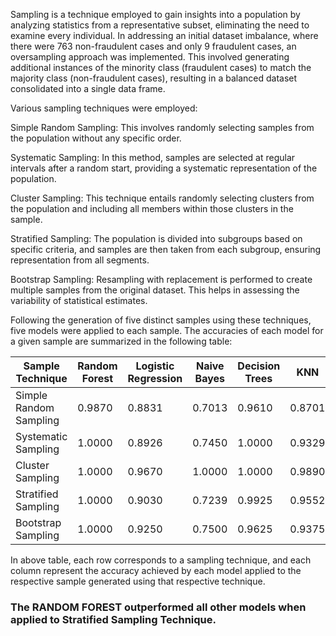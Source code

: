 
Sampling is a technique employed to gain insights into a population by analyzing statistics from a representative subset, eliminating the need to examine every individual. In addressing an initial dataset imbalance, where there were 763 non-fraudulent cases and only 9 fraudulent cases, an oversampling approach was implemented. This involved generating additional instances of the minority class (fraudulent cases) to match the majority class (non-fraudulent cases), resulting in a balanced dataset consolidated into a single data frame.

Various sampling techniques were employed:

Simple Random Sampling: This involves randomly selecting samples from the population without any specific order.

Systematic Sampling: In this method, samples are selected at regular intervals after a random start, providing a systematic representation of the population.

Cluster Sampling: This technique entails randomly selecting clusters from the population and including all members within those clusters in the sample.

Stratified Sampling: The population is divided into subgroups based on specific criteria, and samples are then taken from each subgroup, ensuring representation from all segments.

Bootstrap Sampling: Resampling with replacement is performed to create multiple samples from the original dataset. This helps in assessing the variability of statistical estimates.

Following the generation of five distinct samples using these techniques, five models were applied to each sample. The accuracies of each model for a given sample are summarized in the following table:

| Sample Technique      | Random Forest | Logistic Regression | Naive Bayes      | Decision Trees   | KNN              |
|-----------------------|---------------|---------------------|------------------|------------------|------------------|
| Simple Random Sampling| 0.9870        | 0.8831              | 0.7013           | 0.9610           | 0.8701           |
| Systematic Sampling   | 1.0000        | 0.8926              | 0.7450           | 1.0000           | 0.9329           |
| Cluster Sampling      | 1.0000        | 0.9670              | 1.0000           | 1.0000           | 0.9890           |
| Stratified Sampling   | 1.0000        | 0.9030              | 0.7239           | 0.9925           | 0.9552           |
| Bootstrap Sampling    | 1.0000        | 0.9250              | 0.7500           | 0.9625           | 0.9375           |

In above table, each row corresponds to a sampling technique, and each column represent the accuracy achieved by each model applied to the respective sample generated using that respective technique.
<br>
### The RANDOM FOREST outperformed all other models when applied to Stratified Sampling Technique.
